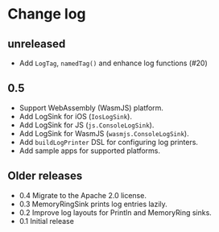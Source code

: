 # Change log

## unreleased

- Add `LogTag`, `namedTag()` and enhance log functions (#20)

## 0.5

- Support WebAssembly (WasmJS) platform.
- Add LogSink for iOS (`IosLogSink`).
- Add LogSink for JS (`js.ConsoleLogSink`).
- Add LogSink for WasmJS (`wasmjs.ConsoleLogSink`).
- Add `buildLogPrinter` DSL for configuring log printers.
- Add sample apps for supported platforms.

## Older releases

- 0.4 Migrate to the Apache 2.0 license.
- 0.3 MemoryRingSink prints log entries lazily.
- 0.2 Improve log layouts for Println and MemoryRing sinks.
- 0.1 Initial release
